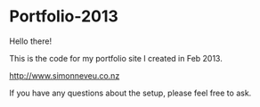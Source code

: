 Portfolio-2013
==============

Hello there!

This is the code for my portfolio site I created in Feb 2013.

http://www.simonneveu.co.nz

If you have any questions about the setup, please feel free to ask.
